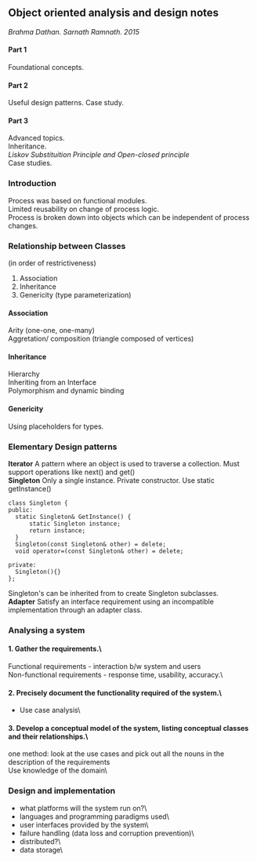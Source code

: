 ## Object oriented analysis and design notes
*Brahma Dathan. Sarnath Ramnath. 2015*

#### Part 1
Foundational concepts.
#### Part 2
Useful design patterns.
Case study.
#### Part 3
Advanced topics.\
Inheritance. \
*Liskov Substituition Principle and Open-closed principle*\
Case studies.

### Introduction
Process was based on functional modules.  
Limited reusability on change of process logic.  
Process is broken down into objects which can be independent of process changes.  

### Relationship between Classes
(in order of restrictiveness)
1. Association
2. Inheritance
3. Genericity (type parameterization)

#### Association
Arity (one-one, one-many)  
Aggretation/ composition (triangle composed of vertices)

#### Inheritance
Hierarchy\
Inheriting from an Interface\
Polymorphism and dynamic binding

#### Genericity
Using placeholders for types.


### Elementary Design patterns
**Iterator** A pattern where an object is used to traverse a collection. Must support operations like next() and get()  
**Singleton** Only a single instance. Private constructor. Use static getInstance()
````
class Singleton {
public:
  static Singleton& GetInstance() {
      static Singleton instance;
      return instance;
  }
  Singleton(const Singleton& other) = delete;
  void operator=(const Singleton& other) = delete;
  
private:
  Singleton(){}
};
````
Singleton's can be inherited from to create Singleton subclasses.  
**Adapter** 
Satisfy an interface requirement using an incompatible implementation through an adapter class.


### Analysing a system
#### 1. Gather the requirements.\
Functional requirements - interaction b/w system and users\
Non-functional requirements - response time, usability, accuracy.\
#### 2. Precisely document the functionality required of the system.\
- Use case analysis\
#### 3. Develop a conceptual model of the system, listing conceptual classes and their relationships.\
one method: look at the use cases and pick out all the nouns in the description of the requirements\
Use knowledge of the domain\

### Design and implementation
- what platforms will the system run on?\
- languages and programming paradigms used\
- user interfaces provided by the system\
- failure handling (data loss and corruption prevention)\
- distributed?\
- data storage\


